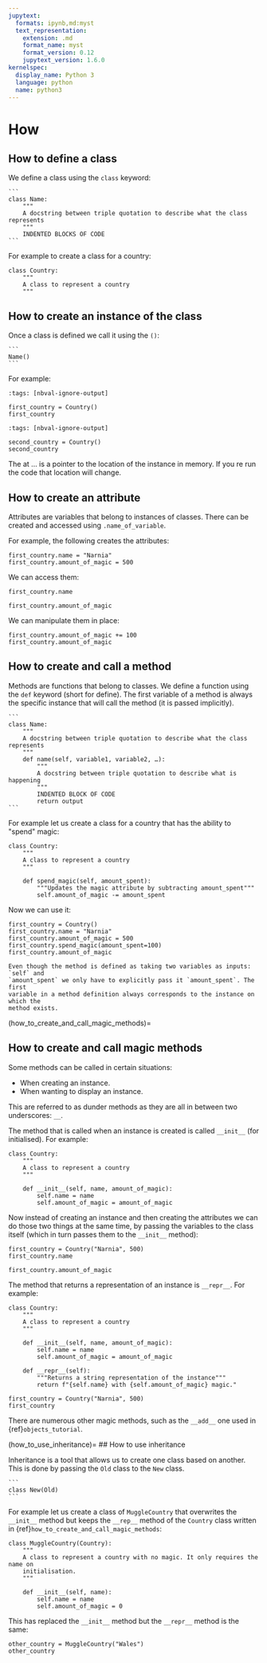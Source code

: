 ```yaml
---
jupytext:
  formats: ipynb,md:myst
  text_representation:
    extension: .md
    format_name: myst
    format_version: 0.12
    jupytext_version: 1.6.0
kernelspec:
  display_name: Python 3
  language: python
  name: python3
---
```


# How

## How to define a class 

We define a class using the `class` keyword:


````{tip}
```
class Name:
    """
    A docstring between triple quotation to describe what the class represents
    """
    INDENTED BLOCKS OF CODE
```
````

For example to create a class for a country:

```{code-cell} ipython3
class Country:
    """
    A class to represent a country
    """
```

## How to create an instance of the class

Once a class is defined we call it using the `()`:

````{tip}
```
Name()
```
````

For example:

```{code-cell} ipython3
:tags: [nbval-ignore-output]

first_country = Country()
first_country
```

```{code-cell} ipython3
:tags: [nbval-ignore-output]

second_country = Country()
second_country
```

The at … is a pointer to the location of the instance in memory. If you re run
the code that location will change.

## How to create an attribute

Attributes are variables that belong to instances of classes. There can be
created and accessed using `.name_of_variable`.

For example, the following creates the attributes:

```{code-cell} ipython3
first_country.name = "Narnia"
first_country.amount_of_magic = 500
```

We can access them:

```{code-cell} ipython3
first_country.name
```

```{code-cell} ipython3
first_country.amount_of_magic
```

We can manipulate them in place:

```{code-cell} ipython3
first_country.amount_of_magic += 100
first_country.amount_of_magic
```

## How to create and call a method

Methods are functions that belong to classes. We define a function using the
`def` keyword (short for define). The first variable of a method is always the
specific instance that will call the method (it is passed implicitly).

````{tip}
```
class Name:
    """
    A docstring between triple quotation to describe what the class represents
    """
    def name(self, variable1, variable2, …):
        """
        A docstring between triple quotation to describe what is happening
        """
        INDENTED BLOCK OF CODE
        return output
```
````

For example let us create a class for a country that has the ability to "spend"
magic:


```{code-cell} ipython3
class Country:
    """
    A class to represent a country
    """

    def spend_magic(self, amount_spent):
        """Updates the magic attribute by subtracting amount_spent"""
        self.amount_of_magic -= amount_spent
```

Now we can use it:

```{code-cell} ipython3
first_country = Country()
first_country.name = "Narnia"
first_country.amount_of_magic = 500
first_country.spend_magic(amount_spent=100)
first_country.amount_of_magic
```

```{attention}
Even though the method is defined as taking two variables as inputs: `self` and
`amount_spent` we only have to explicitly pass it `amount_spent`. The first
variable in a method definition always corresponds to the instance on which the
method exists.
```

(how_to_create_and_call_magic_methods)=
## How to create and call magic methods

Some methods can be called in certain situations:

- When creating an instance.
- When wanting to display an instance.

This are referred to as dunder methods as they are all in between two
underscores: `__`.

The method that is called when an instance is created is called `__init__` (for
initialised). For example:

```{code-cell} ipython3
class Country:
    """
    A class to represent a country
    """

    def __init__(self, name, amount_of_magic):
        self.name = name
        self.amount_of_magic = amount_of_magic
```

Now instead of creating an instance and then creating the attributes we can do
those two things at the same time, by passing the variables to the class itself
(which in turn passes them to the `__init__` method):

```{code-cell} ipython3
first_country = Country("Narnia", 500)
first_country.name
```

```{code-cell} ipython3
first_country.amount_of_magic
```

The method that returns a representation of an instance is `__repr__`. For
example:

```{code-cell} ipython3
class Country:
    """
    A class to represent a country
    """

    def __init__(self, name, amount_of_magic):
        self.name = name
        self.amount_of_magic = amount_of_magic

    def __repr__(self):
        """Returns a string representation of the instance"""
        return f"{self.name} with {self.amount_of_magic} magic."
```

```{code-cell} ipython3
first_country = Country("Narnia", 500)
first_country
```

There are numerous other magic methods, such as the `__add__` one used in
{ref}`objects_tutorial`.

(how_to_use_inheritance)=
## How to use inheritance

Inheritance is a tool that allows us to create one class based on another. This
is done by passing the `Old` class to the `New` class.

````{tip}
```
class New(Old)
```
````

For example let us create a class of `MuggleCountry` that overwrites the
`__init__` method but keeps the `__rep__` method of the `Country` class written
in {ref}`how_to_create_and_call_magic_methods`:

```{code-cell} ipython3
class MuggleCountry(Country):
    """
    A class to represent a country with no magic. It only requires the name on
    initialisation.
    """

    def __init__(self, name):
        self.name = name
        self.amount_of_magic = 0
```

This has replaced the `__init__` method but the `__repr__` method is the same:

```{code-cell} ipython3
other_country = MuggleCountry("Wales")
other_country
```
